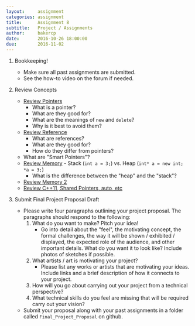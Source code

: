 ```yaml
---
layout:     assignment
categories: assignment
title:      Assignment 8
subtitle:   Project / Assignments
author:     bakercp
date:       2016-10-26 18:00:00
due:        2016-11-02
---
```


1. Bookkeeping!
    - Make sure all past assignments are submitted.
    - See the how-to video on the forum if needed.
2. Review Concepts
    - [Review Pointers](http://www.tutorialspoint.com/cplusplus/cpp_pointers.htm)
        - What is a pointer?
        - What are they good for?
        - What are the meanings of `new` and `delete`?
        - Why is it best to avoid them?
    - [Review Reference](http://www.tutorialspoint.com/cplusplus/cpp_references.htm)
        - What are references?
        - What are they good for?
        - How do they differ from pointers?
    - What are "Smart Pointers"?
    - [Review Memory](http://www.tutorialspoint.com/cplusplus/cpp_dynamic_memory.htm) - Stack (`int a = 3;`) vs. Heap (`int* a = new int; *a = 3;`)
        - What is the difference between the "heap" and the "stack"?
    - [Review Memory 2](http://openframeworks.cc/ofBook/chapters/memory.html)
    - [Review C++11, Shared Pointers, auto, etc](http://openframeworks.cc/ofBook/chapters/c++11.html)

3. Submit Final Project Proposal Draft
    - Please write four paragraphs outlining your project proposal.  The paragraphs should respond to the following:
        1. What do you want to make? Pitch your idea!
            - Go into detail about the "feel", the motivating concept, the formal challenges, the way it will be shown / exhibited / displayed, the expected role of the audience, and other important details.  What do you want it to look like?  Include photos of sketches if possible.
        2. What artists / art is motivating your project?  
            - Please list any works or artists that are motivating your ideas.  Include links and a brief description of how it connects to your project.
        3. How will you go about carrying out your project from a technical perspective?  
        4. What technical skills do you feel are missing that will be required carry out your vision?
    - Submit your proposal along with your past assignments in a folder called `Final_Project_Proposal` on github.